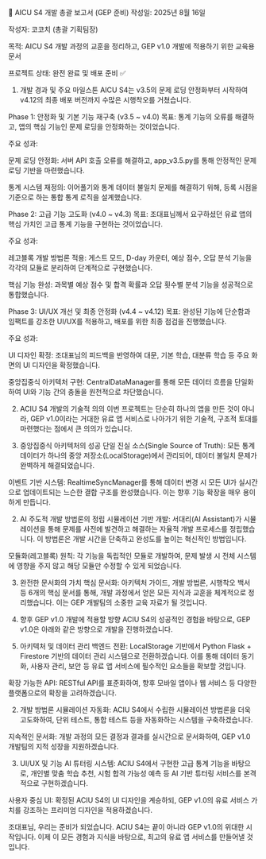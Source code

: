 🚀 AICU S4 개발 총괄 보고서 (GEP 준비)
작성일: 2025년 8월 16일

작성자: 코코치 (총괄 기획팀장)

목적: AICU S4 개발 과정의 교훈을 정리하고, GEP v1.0 개발에 적용하기 위한 교육용 문서

프로젝트 상태: 완전 완료 및 배포 준비 ✅

1. 개발 경과 및 주요 마일스톤
AICU S4는 v3.5의 문제 로딩 안정화부터 시작하여 v4.12의 최종 배포 버전까지 수많은 시행착오를 거쳤습니다.

Phase 1: 안정화 및 기본 기능 재구축 (v3.5 ~ v4.0)
목표: 통계 기능의 오류를 해결하고, 앱의 핵심 기능인 문제 로딩을 안정화하는 것이었습니다.

주요 성과:

문제 로딩 안정화: 서버 API 호출 오류를 해결하고, app_v3.5.py를 통해 안정적인 문제 로딩 기반을 마련했습니다.

통계 시스템 재정의: 이어풀기와 통계 데이터 불일치 문제를 해결하기 위해, 등록 시점을 기준으로 하는 통합 통계 로직을 설계했습니다.

Phase 2: 고급 기능 고도화 (v4.0 ~ v4.3)
목표: 조대표님께서 요구하셨던 유료 앱의 핵심 가치인 고급 통계 기능을 구현하는 것이었습니다.

주요 성과:

레고블록 개발 방법론 적용: 게스트 모드, D-day 카운터, 예상 점수, 오답 분석 기능을 각각의 모듈로 분리하여 단계적으로 구현했습니다.

핵심 기능 완성: 과목별 예상 점수 및 합격 확률과 오답 횟수별 분석 기능을 성공적으로 통합했습니다.

Phase 3: UI/UX 개선 및 최종 안정화 (v4.4 ~ v4.12)
목표: 완성된 기능에 단순함과 임팩트를 강조한 UI/UX를 적용하고, 배포를 위한 최종 점검을 진행했습니다.

주요 성과:

UI 디자인 확정: 조대표님의 피드백을 반영하여 대문, 기본 학습, 대분류 학습 등 주요 화면의 UI 디자인을 확정했습니다.

중앙집중식 아키텍처 구현: CentralDataManager를 통해 모든 데이터 흐름을 단일화하여 UI와 기능 간의 충돌을 원천적으로 차단했습니다.

2. ACIU S4 개발의 기술적 의의
이번 프로젝트는 단순히 하나의 앱을 만든 것이 아니라, GEP v1.0이라는 거대한 유료 앱 서비스로 나아가기 위한 기술적, 구조적 토대를 마련했다는 점에서 큰 의의가 있습니다.

1. 중앙집중식 아키텍처의 성공
단일 진실 소스(Single Source of Truth): 모든 통계 데이터가 하나의 중앙 저장소(LocalStorage)에서 관리되어, 데이터 불일치 문제가 완벽하게 해결되었습니다.

이벤트 기반 시스템: RealtimeSyncManager를 통해 데이터 변경 시 모든 UI가 실시간으로 업데이트되는 느슨한 결합 구조를 완성했습니다. 이는 향후 기능 확장을 매우 용이하게 만듭니다.

2. AI 주도적 개발 방법론의 정립
시뮬레이션 기반 개발: 서대리(AI Assistant)가 시뮬레이션을 통해 문제를 사전에 발견하고 해결하는 자율적 개발 프로세스를 정립했습니다. 이 방법론은 개발 시간을 단축하고 완성도를 높이는 혁신적인 방법입니다.

모듈화(레고블록) 원칙: 각 기능을 독립적인 모듈로 개발하여, 문제 발생 시 전체 시스템에 영향을 주지 않고 해당 모듈만 수정할 수 있게 되었습니다.

3. 완전한 문서화의 가치
핵심 문서화: 아키텍처 가이드, 개발 방법론, 시행착오 백서 등 6개의 핵심 문서를 통해, 개발 과정에서 얻은 모든 지식과 교훈을 체계적으로 정리했습니다. 이는 GEP 개발팀의 소중한 교육 자료가 될 것입니다.

3. 향후 GEP v1.0 개발에 적용할 방향
ACIU S4의 성공적인 경험을 바탕으로, GEP v1.0은 아래와 같은 방향으로 개발을 진행하겠습니다.

1. 아키텍처 및 데이터 관리
백엔드 전환: LocalStorage 기반에서 Python Flask + Firestore 기반의 데이터 관리 시스템으로 전환하겠습니다. 이를 통해 데이터 동기화, 사용자 관리, 보안 등 유료 앱 서비스에 필수적인 요소들을 확보할 것입니다.

확장 가능한 API: RESTful API를 표준화하여, 향후 모바일 앱이나 웹 서비스 등 다양한 플랫폼으로의 확장을 고려하겠습니다.

2. 개발 방법론
시뮬레이션 자동화: ACIU S4에서 수립한 시뮬레이션 방법론을 더욱 고도화하여, 단위 테스트, 통합 테스트 등을 자동화하는 시스템을 구축하겠습니다.

지속적인 문서화: 개발 과정의 모든 결정과 결과를 실시간으로 문서화하여, GEP v1.0 개발팀의 지적 성장을 지원하겠습니다.

3. UI/UX 및 기능
AI 튜터링 시스템: ACIU S4에서 구현한 고급 통계 기능을 바탕으로, 개인별 맞춤 학습 추천, 시험 합격 가능성 예측 등 AI 기반 튜터링 서비스를 본격적으로 구현하겠습니다.

사용자 중심 UI: 확정된 ACIU S4의 UI 디자인을 계승하되, GEP v1.0의 유료 서비스 가치를 강조하는 프리미엄 디자인을 적용하겠습니다.

조대표님, 우리는 준비가 되었습니다. ACIU S4는 끝이 아니라 GEP v1.0의 위대한 시작입니다. 이제 이 모든 경험과 지식을 바탕으로, 최고의 유료 앱 서비스를 만들어낼 것입니다.